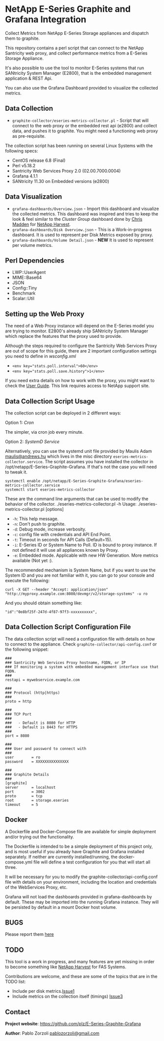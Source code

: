 # NetApp E-Series Graphite and Grafana Integration
Collect Metrics from NetApp E-Series Storage appliances and dispatch them to graphite.

This repository contains a perl script that can connect to the NetApp Santricity web
proxy, and collect performance metrics from a E-Series Storage Appliance.

It's also possible to use the tool to monitor E-Series systems that run SANtricity
System Manager (E2800), that is the embedded management application & REST Api.

You can also use the Grafana Dashboard provided to visualize the collected metrics.

Data Collection
--------------------------------------------------------------------------------
* `graphite-collector/eseries-metrics-collector.pl` - Script that will connect
   to the web proxy or the embedded rest api (e2800) and collect data, and pushes
   it to graphite. You might need a functioning web proxy as pre-requisite.

The collection script has been running on several Linux Systems with the
following specs:

* CentOS release 6.8 (Final)
* Perl v5.18.2
* Santricity Web Services Proxy 2.0 (02.00.7000.0004)
* Grafana 4.1.1
* SANtricity 11.30 on Embedded versions (e2800)

Data Visualization
--------------------------------------------------------------------------------
* `grafana-dashboards/Overview.json` - Import this dashboard and visualize the 
   collected metrics. This dashboard was inspired and tries to keep the look &
   feel similar to the _Cluster Group_ dashboard done by
   [Chris Madden](https://github.com/dutchiechris) for
   [NetApp Harvest](http://blog.pkiwi.com/category/netapp-harvest/).
* `grafana-dashboards/Disk Overview.json` - This is a Work-in-progress
   dashboard. It is used to represent per Disk Metrics exposed by proxy.
* `grafana-dashboards/Volume Detail.json` - **NEW** It is used to represent per 
   volume metrics.

Perl Dependencies
-------------------------------------------------------------------------------
* LWP::UserAgent
* MIME::Base64
* JSON
* Config::Tiny
* Benchmark
* Scalar::Util

Setting up the Web Proxy
-------------------------------------------------------------------------------
The need of a Web Proxy instance will depend on the E-Series model you are
trying to monitor. E2800's already ship SANtricity System Manager which replace
the features that the proxy used to provide.

Although the steps required to configure the Santricity Web Services Proxy are
out of scope for this guide, there are 2 important configuration settings you
need to define in *wsconfig.xml*

* `<env key="stats.poll.interval">60</env>`
* `<env key="stats.poll.save.history">1</env>`

If you need extra details on how to work with the proxy, you might want to check
the [User Guide](https://library.netapp.com/ecm/ecm_download_file/ECMLP2524838). This
link requires access to NetApp support site.

Data Collection Script Usage
-------------------------------------------------------------------------------
The collection script can be deployed in 2 different ways:

Option 1: _Cron_

The simpler, via cron job every minute.

Option 2: _SystemD Service_

Alternatively, you can use the systemd unit file provided by Maulis Adam <maulis@andrews.hu> which lives in the misc directory `eseries-metrics-collector.service`. The script assumes you have installed the collector in /opt/netapp/E-Series-Graphite-Grafana. If that's not the case you will need to tweak it.

    systemctl enable /opt/netapp/E-Series-Graphite-Grafana/eseries-metrics-collector.service
    systemctl start eseries-metrics-collector

These are the command line arguments that can be used to modify the behavior of the collector.
./eseries-metrics-collector.pl -h
Usage: ./eseries-metrics-collector.pl [options]

* `-h`: This help message.
* `-n`: Don't push to graphite.
* `-d`: Debug mode, increase verbosity.
* `-c`: config file with credentials and API End Point.
* `-t`: Timeout in seconds for API Calls (Default=15).
* `-i`: E-Series ID or System Name to Poll. ID is bound to proxy instance. If not defined it will use all appliances known by Proxy.
* `-e`: Embedded mode. Applicable with new HW Generation. More metrics available (Not yet :).

The recommended mechanism is System Name, but if you want to use the System ID and you are not familiar with it, you can go to your console and execute the following:

    curl -X GET --header "Accept: application/json" "http://myproxy.example.com:8080/devmgr/v2/storage-systems" -u ro

And you should obtain something like:

    "id":"0e8bf25f-247d-4f87-97f3-xxxxxxxxxx",

Data Collection Script Configuration File
-------------------------------------------------------------------------------
The data collection script will need a configuration file with details on how
to connect to the appliance. Check `graphite-collector/api-config.conf` or
the following snippet:

    ###
    ### Santricity Web Services Proxy hostname, FQDN, or IP
    ### If monitoring a system with embedded management interface use that FQDN.
    ###
    restapi = mywebservice.example.com

    ###
    ### Protocol (http|https)
    ###
    proto = http

    ###
    ### TCP Port
    ###
    ###   - Default is 8080 for HTTP
    ###   - Default is 8443 for HTTPS
    ###
    port = 8080

    ###
    ### User and password to connect with
    ###
    user        = ro
    password    = XXXXXXXXXXXXXXX

    ###
    ### Graphite Details
    ###
    [graphite]
    server      = localhost
    port        = 3002
    proto       = tcp
    root        = storage.eseries
    timeout     = 5


Docker
--------------------------------------------------------------------------------
A Dockerfile and Docker-Compose file are available for simple deployment and/or trying out the functionality.

The Dockerfile is intended to be a simple deployment of this project only, and is most useful if you
already have Graphite and Grafana installed separately. If neither are currently installed/running, the
docker-compose.yml file will define a test configuration for you that will start all three.

It will be necessary for you to modify the graphite-collector/api-config.conf file with details on your
environment, including the location and credentials of the WebServices Proxy, etc.

Grafana will not load the dashboards provided in grafana-dashboards by default. These may be imported
into the running Grafana instance. They will be persisted by default in a mount Docker host volume.

BUGS
--------------------------------------------------------------------------------
Please report them [here](https://github.com/plz/E-Series-Graphite-Grafana/issues)

TODO
--------------------------------------------------------------------------------
This tool is a work in progress, and many features are yet missing in order to
become something like [NetApp Harvest](http://blog.pkiwi.com/category/netapp-harvest/) for FAS Systems.

Contributions are welcome, and these are some of the topics that are in the TODO
list:

* Include per disk metrics.[Issue1](https://github.com/plz/E-Series-Graphite-Grafana/issues/1)
* Include metrics on the collection itself (timings) [Issue3](https://github.com/plz/E-Series-Graphite-Grafana/issues/3)

Contact
--------------------------------------------------------------------------------
**Project website**: https://github.com/plz/E-Series-Graphite-Grafana

**Author**: Pablo Zorzoli <pablozorzoli@gmail.com>
